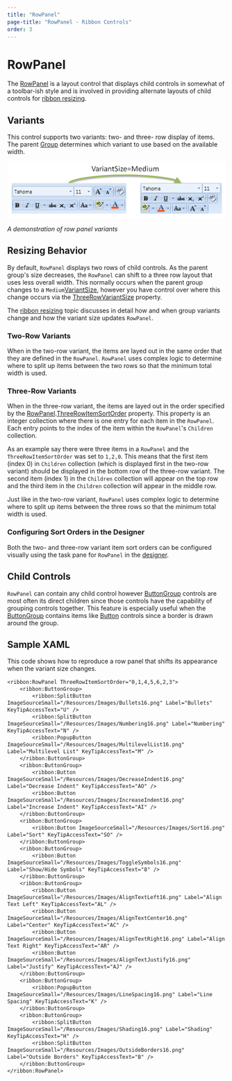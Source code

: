 ```yaml
---
title: "RowPanel"
page-title: "RowPanel - Ribbon Controls"
order: 3
---
```

# RowPanel

The [RowPanel](xref:ActiproSoftware.Windows.Controls.Ribbon.Controls.RowPanel) is a layout control that displays child controls in somewhat of a toolbar-ish style and is involved in providing alternate layouts of child controls for [ribbon resizing](../../layout-features/ribbon-resizing.md).

## Variants

This control supports two variants: two- and three- row display of items.  The parent [Group](../miscellaneous/group.md) determines which variant to use based on the available width.

![Screenshot](../../images/rowpanel.png)

*A demonstration of row panel variants*

## Resizing Behavior

By default, `RowPanel` displays two rows of child controls.  As the parent group's size decreases, the `RowPanel` can shift to a three row layout that uses less overall width.  This normally occurs when the parent group changes to a `Medium`[VariantSize](xref:ActiproSoftware.Windows.Controls.Ribbon.Controls.VariantSize), however you have control over where this change occurs via the [ThreeRowVariantSize](xref:ActiproSoftware.Windows.Controls.Ribbon.Controls.RowPanel.ThreeRowVariantSize) property.

The [ribbon resizing](../../layout-features/ribbon-resizing.md) topic discusses in detail how and when group variants change and how the variant size updates `RowPanel`.

### Two-Row Variants

When in the two-row variant, the items are layed out in the same order that they are defined in the `RowPanel`. `RowPanel` uses complex logic to determine where to split up items between the two rows so that the minimum total width is used.

### Three-Row Variants

When in the three-row variant, the items are layed out in the order specified by the [RowPanel](xref:ActiproSoftware.Windows.Controls.Ribbon.Controls.RowPanel).[ThreeRowItemSortOrder](xref:ActiproSoftware.Windows.Controls.Ribbon.Controls.RowPanel.ThreeRowItemSortOrder) property.  This property is an integer collection where there is one entry for each item in the `RowPanel`.  Each entry points to the index of the item within the `RowPanel`'s `Children` collection.

As an example say there were three items in a `RowPanel` and the `ThreeRowItemSortOrder` was set to `1,2,0`.  This means that the first item (index 0) in `Children` collection (which is displayed first in the two-row variant) should be displayed in the bottom row of the three-row variant.  The second item (index 1) in the `Children` collection will appear on the top row and the third item in the `Children` collection will appear in the middle row.

Just like in the two-row variant, `RowPanel` uses complex logic to determine where to split up items between the three rows so that the minimum total width is used.

### Configuring Sort Orders in the Designer

Both the two- and three-row variant item sort orders can be configured visually using the task pane for `RowPanel` in the [designer](../../designer-interaction.md).

## Child Controls

`RowPanel` can contain any child control however [ButtonGroup](buttongroup.md) controls are most often its direct children since those controls have the capability of grouping controls together.  This feature is especially useful when the [ButtonGroup](buttongroup.md) contains items like [Button](../interactive/button.md) controls since a border is drawn around the group.

## Sample XAML

This code shows how to reproduce a row panel that shifts its appearance when the variant size changes.

```xaml
<ribbon:RowPanel ThreeRowItemSortOrder="0,1,4,5,6,2,3">
	<ribbon:ButtonGroup>
		<ribbon:SplitButton ImageSourceSmall="/Resources/Images/Bullets16.png" Label="Bullets" KeyTipAccessText="U" />
		<ribbon:SplitButton ImageSourceSmall="/Resources/Images/Numbering16.png" Label="Numbering" KeyTipAccessText="N" />
		<ribbon:PopupButton ImageSourceSmall="/Resources/Images/MultilevelList16.png" Label="Multilevel List" KeyTipAccessText="M" />
	</ribbon:ButtonGroup>
	<ribbon:ButtonGroup>
		<ribbon:Button ImageSourceSmall="/Resources/Images/DecreaseIndent16.png" Label="Decrease Indent" KeyTipAccessText="AO" />
		<ribbon:Button ImageSourceSmall="/Resources/Images/IncreaseIndent16.png" Label="Increase Indent" KeyTipAccessText="AI" />
	</ribbon:ButtonGroup>
	<ribbon:ButtonGroup>
		<ribbon:Button ImageSourceSmall="/Resources/Images/Sort16.png" Label="Sort" KeyTipAccessText="SO" />
	</ribbon:ButtonGroup>
	<ribbon:ButtonGroup>
		<ribbon:Button ImageSourceSmall="/Resources/Images/ToggleSymbols16.png" Label="Show/Hide Symbols" KeyTipAccessText="8" />
	</ribbon:ButtonGroup>
	<ribbon:ButtonGroup>
		<ribbon:Button ImageSourceSmall="/Resources/Images/AlignTextLeft16.png" Label="Align Text Left" KeyTipAccessText="AL" />
		<ribbon:Button ImageSourceSmall="/Resources/Images/AlignTextCenter16.png" Label="Center" KeyTipAccessText="AC" />
		<ribbon:Button ImageSourceSmall="/Resources/Images/AlignTextRight16.png" Label="Align Text Right" KeyTipAccessText="AR" />
		<ribbon:Button ImageSourceSmall="/Resources/Images/AlignTextJustify16.png" Label="Justify" KeyTipAccessText="AJ" />
	</ribbon:ButtonGroup>
	<ribbon:ButtonGroup>
		<ribbon:PopupButton ImageSourceSmall="/Resources/Images/LineSpacing16.png" Label="Line Spacing" KeyTipAccessText="K" />
	</ribbon:ButtonGroup>
	<ribbon:ButtonGroup>
		<ribbon:SplitButton ImageSourceSmall="/Resources/Images/Shading16.png" Label="Shading" KeyTipAccessText="H" />
		<ribbon:SplitButton ImageSourceSmall="/Resources/Images/OutsideBorders16.png" Label="Outside Borders" KeyTipAccessText="B" />
	</ribbon:ButtonGroup>						
</ribbon:RowPanel>
```
